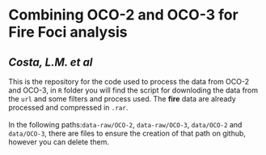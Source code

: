 
# **Combining OCO-2 and OCO-3 for Fire Foci analysis**

## *Costa, L.M. et al*

This is the repository for the code used to process the data from OCO-2
and OCO-3, in `R` folder you will find the script for downloding the
data from the `url` and some filters and process used. The **fire** data
are already processed and compressed in `.rar`. <br> <br> In the
following paths:`data-raw/OCO-2`, `data-raw/OCO-3`, `data/OCO-2` and
`data/OCO-3`, there are files to ensure the creation of that path on
github, however you can delete them.

